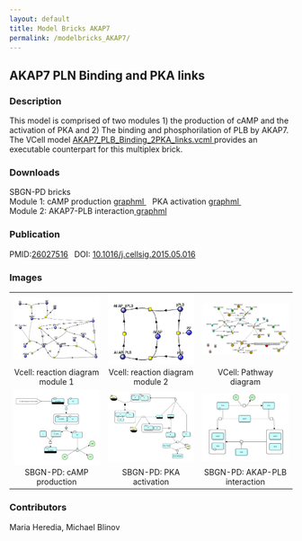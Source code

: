```yaml
---
layout: default
title: Model Bricks AKAP7
permalink: /modelbricks_AKAP7/
---
```

## AKAP7 PLN Binding and PKA links

### Description
This model is comprised of two modules 1) the production of cAMP and the activation of PKA and 2) The binding and phosphorilation of  PLB by AKAP7. The VCell model <a href="/modelbricks/AKAP7_PLB_Binding_2PKA_links.vcml"> AKAP7_PLB_Binding_2PKA_links.vcml </a> provides an executable counterpart for this multiplex brick.

### Downloads 
SBGN-PD bricks <br />
Module 1: cAMP production <a href="/modelbricks/module1_cAMPprod.graphml"> graphml </a> &ensp; PKA activation <a href="/modelbricks/module1_PKAact.graphml">graphml </a> &ensp;<br />
Module 2: AKAP7-PLB interaction<a href="/modelbricks/module2_AKAP7-PLB.graphml"> graphml </a><br />

### Publication 
 PMID:<a href="https://www.ncbi.nlm.nih.gov/pubmed/?term=26027516">26027516</a>&ensp; DOI: <a href="https://doi.org/10.1016/j.cellsig.2015.05.016">10.1016/j.cellsig.2015.05.016</a><br />

### Images

 <table> 
  <td align="center" width="30%"><a href="https://modelbricks.github.io/images/modelbricks/cCAMPprod_PKAact.PNG"><img align="center" src="/images/modelbricks/cCAMPprod_PKAact.PNG"/></a></td>
  <td align="center" width="30%"><a href="https://modelbricks.github.io/images/modelbricks/PLB_binding_phosph.PNG"><img align="center" src="/images/modelbricks/PLB_binding_phosph.PNG"/></a></td>
  <td align="center" width="30%"><a href="https://modelbricks.github.io/images/modelbricks/Pathways-AKAP7.PNG"><img align="center" src="/images/modelbricks/Pathways-AKAP7.PNG"/></a></td>
 <tr>
  <td align="center"> Vcell: reaction diagram module 1</td>
  <td align="center"> Vcell: reaction diagram module 2</td>
  <td align="center"> VCell: Pathway diagram</td>
 </tr>
 <td align="center" width="30%"><a href="https://modelbricks.github.io/images/modelbricks/AKAP_module1_cAMPprod.png"><img align="center" src="/images/modelbricks/AKAP_module1_cAMPprod.png"/></a></td>
  <td align="center" width="30%"><a href="https://modelbricks.github.io/images/modelbricks/AKAP_module1_PKAact.png"><img align="center" src="/images/modelbricks/AKAP_module1_PKAact.png"/></a></td>
  <td align="center" width="30%"><a href="https://modelbricks.github.io/images/modelbricks/AKAP_module2_AKAP-PLB.png"><img align="center" src="/images/modelbricks/AKAP_module2_AKAP-PLB.png"/></a></td>
 <tr>
  <td align="center"> SBGN-PD: cAMP production</td>
  <td align="center"> SBGN-PD: PKA activation</td>
  <td align="center"> SBGN-PD: AKAP-PLB interaction</td>
 </tr>
 </table>

### Contributors
Maria Heredia, Michael Blinov
 
